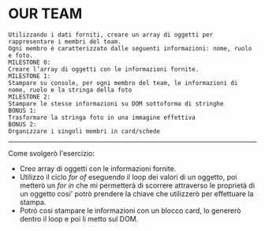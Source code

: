# OUR TEAM

```
Utilizzando i dati forniti, creare un array di oggetti per rappresentare i membri del team.
Ogni membro è caratterizzato dalle seguenti informazioni: nome, ruolo e foto.
MILESTONE 0:
Creare l’array di oggetti con le informazioni fornite.
MILESTONE 1:
Stampare su console, per ogni membro del team, le informazioni di nome, ruolo e la stringa della foto
MILESTONE 2:
Stampare le stesse informazioni su DOM sottoforma di stringhe
BONUS 1:
Trasformare la stringa foto in una immagine effettiva
BONUS 2:
Organizzare i singoli membri in card/schede
```

---

Come svolgerò l'esercizio:

- Creo array di oggetti con le informazioni fornite.
- Utilizzo il ciclo _for of_ eseguendo il loop dei valori di un oggetto, poi metterò un _for in_ che mi permetterà di scorrere attraverso le proprietà di un oggetto cosi' potrò prendere la chiave che utilizzerò per effettuare la stampa.
- Potrò cosi stampare le informazioni con un blocco card, lo genererò dentro il loop e poi li metto sul DOM.
